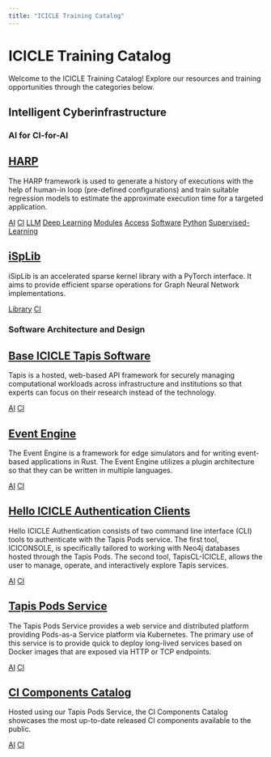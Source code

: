 ```yaml
---
title: "ICICLE Training Catalog"
---
```


<div class="no-toc">
<h1>ICICLE Training Catalog</h1>

<p>Welcome to the ICICLE Training Catalog! Explore our resources and training opportunities through the categories below.</p>

<h2>Intelligent Cyberinfrastructure</h2>

<h3>AI for CI-for-AI</h3>

<div class="card">
  <div class="card-header">
    <h2><a href="#">HARP</a></h2>
  </div>
  <div class="card-body">
    <p>The HARP framework is used to generate a history of executions with the help of human-in loop (pre-defined configurations) and train suitable regression models to estimate the approximate execution time for a targeted application.</p>
    <div class="tags">
      <a href="#" class="tag">AI</a>
      <a href="#" class="tag">CI</a>
      <a href="#" class="tag">LLM</a>
      <a href="#" class="tag">Deep Learning</a>
      <a href="#" class="tag">Modules</a>
      <a href="#" class="tag">Access</a>
      <a href="#" class="tag">Software</a>
      <a href="#" class="tag">Python</a>
      <a href="#" class="tag">Supervised-Learning</a>
    </div>
  </div>
</div>

<div class="card">
  <div class="card-header">
    <h2><a href="#">iSpLib</a></h2>
  </div>
  <div class="card-body">
    <p>iSipLib is an accelerated sparse kernel library with a PyTorch interface. It aims to provide efficient sparse operations for Graph Neural Network implementations.</p>
    <div class="tags">
      <a href="#" class="tag">Library</a>
      <a href="#" class="tag">CI</a>
    </div>
  </div>
</div>

<h3>Software Architecture and Design</h3>

<div class="card">
  <div class="card-header">
    <h2><a href="https://tapis.readthedocs.io/en/latest/index.html" target="_blank">Base ICICLE Tapis Software</a></h2>
  </div>
  <div class="card-body">
    <p>Tapis is a hosted, web-based API framework for securely managing computational workloads across infrastructure and institutions so that experts can focus on their research instead of the technology.</p>
    <div class="tags">
      <a href="#" class="tag">AI</a>
      <a href="#" class="tag">CI</a>
    </div>
  </div>
</div>

<div class="card">
  <div class="card-header">
    <h2><a href="https://crates.io/crates/event-engine" target="_blank">Event Engine</a></h2>
  </div>
  <div class="card-body">
    <p>The Event Engine is a framework for edge simulators and for writing event-based applications in Rust. The Event Engine utilizes a plugin architecture so that they can be written in multiple languages.</p>
    <div class="tags">
      <a href="#" class="tag">AI</a>
      <a href="#" class="tag">CI</a>
    </div>
  </div>
</div>

<div class="card">
  <div class="card-header">
    <h2><a href="#">Hello ICICLE Authentication Clients</a></h2>
  </div>
  <div class="card-body">
    <p>Hello ICICLE Authentication consists of two command line interface (CLI) tools to authenticate with the Tapis Pods service. The first tool, ICICONSOLE, is specifically tailored to working with Neo4j databases hosted through the Tapis Pods. The second tool, TapisCL-ICICLE, allows the user to manage, operate, and interactively explore Tapis services.</p>
    <div class="tags">
      <a href="#" class="tag">AI</a>
      <a href="#" class="tag">CI</a>
    </div>
  </div>
</div>

<div class="card">
  <div class="card-header">
    <h2><a href="https://tapis.readthedocs.io/en/latest/technical/pods.html" target="_blank">Tapis Pods Service</a></h2>
  </div>
  <div class="card-body">
    <p>The Tapis Pods Service provides a web service and distributed platform providing Pods-as-a Service platform via Kubernetes. The primary use of this service is to provide quick to deploy long-lived services based on Docker images that are exposed via HTTP or TCP endpoints.</p>
    <div class="tags">
      <a href="#" class="tag">AI</a>
      <a href="#" class="tag">CI</a>
    </div>
  </div>
</div>

<div class="card">
  <div class="card-header">
    <h2><a href="https://components.pods.icicle.tapis.io/data" target="_blank">CI Components Catalog</a></h2>
  </div>
  <div class="card-body">
    <p>Hosted using our Tapis Pods Service, the CI Components Catalog showcases the most up-to-date released CI components available to the public.</p>
    <div class="tags">
      <a href="#" class="tag">AI</a>
      <a href="#" class="tag">CI</a>
    </div>
  </div>
</div>